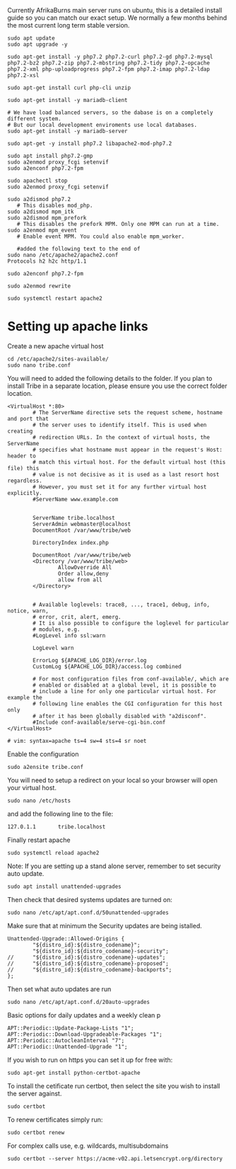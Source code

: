 Currently AfrikaBurns main server runs on ubuntu, this is a detailed install guide so you can match our exact setup. We normally a few months behind the most current long term stable version.

```
sudo apt update
sudo apt upgrade -y

sudo apt-get install -y php7.2 php7.2-curl php7.2-gd php7.2-mysql php7.2-bz2 php7.2-zip php7.2-mbstring php7.2-tidy php7.2-opcache php7.2-xml php-uploadprogress php7.2-fpm php7.2-imap php7.2-ldap php7.2-xsl

sudo apt-get install curl php-cli unzip

sudo apt-get install -y mariadb-client

# We have load balanced servers, so the dabase is on a completely different system. 
# But our local development enviroments use local databases.
sudo apt-get install -y mariadb-server

sudo apt-get -y install php7.2 libapache2-mod-php7.2

sudo apt install php7.2-gmp
sudo a2enmod proxy_fcgi setenvif
sudo a2enconf php7.2-fpm

sudo apachectl stop
sudo a2enmod proxy_fcgi setenvif

sudo a2dismod php7.2 
   # This disables mod_php.
sudo a2dismod mpm_itk
sudo a2dismod mpm_prefork 
   # This disables the prefork MPM. Only one MPM can run at a time.
sudo a2enmod mpm_event
   # Enable event MPM. You could also enable mpm_worker.

   #added the following text to the end of
sudo nano /etc/apache2/apache2.conf
Protocols h2 h2c http/1.1

sudo a2enconf php7.2-fpm 

sudo a2enmod rewrite

sudo systemctl restart apache2

```

# Setting up apache links
Create a new apache virtual host
```
cd /etc/apache2/sites-available/
sudo nano tribe.conf
```

You will need to added the following details to the folder. If you plan to install Tribe in a separate location, please ensure you use the correct folder location. 
```
<VirtualHost *:80>
        # The ServerName directive sets the request scheme, hostname and port that
        # the server uses to identify itself. This is used when creating
        # redirection URLs. In the context of virtual hosts, the ServerName
        # specifies what hostname must appear in the request's Host: header to
        # match this virtual host. For the default virtual host (this file) this
        # value is not decisive as it is used as a last resort host regardless.
        # However, you must set it for any further virtual host explicitly.
        #ServerName www.example.com


        ServerName tribe.localhost
        ServerAdmin webmaster@localhost
        DocumentRoot /var/www/tribe/web

        DirectoryIndex index.php

        DocumentRoot /var/www/tribe/web
        <Directory /var/www/tribe/web>
                AllowOverride All
                Order allow,deny
                allow from all
        </Directory>


        # Available loglevels: trace8, ..., trace1, debug, info, notice, warn,
        # error, crit, alert, emerg.
        # It is also possible to configure the loglevel for particular
        # modules, e.g.
        #LogLevel info ssl:warn

        LogLevel warn
        
        ErrorLog ${APACHE_LOG_DIR}/error.log
        CustomLog ${APACHE_LOG_DIR}/access.log combined

        # For most configuration files from conf-available/, which are
        # enabled or disabled at a global level, it is possible to
        # include a line for only one particular virtual host. For example the
        # following line enables the CGI configuration for this host only
        # after it has been globally disabled with "a2disconf".
        #Include conf-available/serve-cgi-bin.conf
</VirtualHost>

# vim: syntax=apache ts=4 sw=4 sts=4 sr noet
```

Enable the configuration 
```
sudo a2ensite tribe.conf
```

You will need to setup a redirect on your local so your browser will open your virtual host.
```
sudo nano /etc/hosts
```
and add the following line to the file:
```
127.0.1.1       tribe.localhost
```

Finally restart apache
```
sudo systemctl reload apache2
```

Note:
If you are setting up a stand alone server, remember to set security auto update. 
```
sudo apt install unattended-upgrades
```

Then check that desired systems updates are turned on:
```
sudo nano /etc/apt/apt.conf.d/50unattended-upgrades
```

Make sure that at minimum the Security updates are being istalled.
```
Unattended-Upgrade::Allowed-Origins {
        "${distro_id}:${distro_codename}";
        "${distro_id}:${distro_codename}-security";
//      "${distro_id}:${distro_codename}-updates";
//      "${distro_id}:${distro_codename}-proposed";
//      "${distro_id}:${distro_codename}-backports";
};
```

Then set what auto updates are run
```
sudo nano /etc/apt/apt.conf.d/20auto-upgrades
```
Basic options for daily updates and a weekly clean p
```
APT::Periodic::Update-Package-Lists "1";
APT::Periodic::Download-Upgradeable-Packages "1";
APT::Periodic::AutocleanInterval "7";
APT::Periodic::Unattended-Upgrade "1";
```
If you wish to run on https you can set it up for free with:
```
sudo apt-get install python-certbot-apache 
```

To install the cetificate run certbot, then select the site you wish to install the server against. 
```
sudo certbot
```

To renew certificates simply run:
```
sudo certbot renew
```

For complex calls use, e.g. wildcards, multisubdomains
```
sudo certbot --server https://acme-v02.api.letsencrypt.org/directory
```
